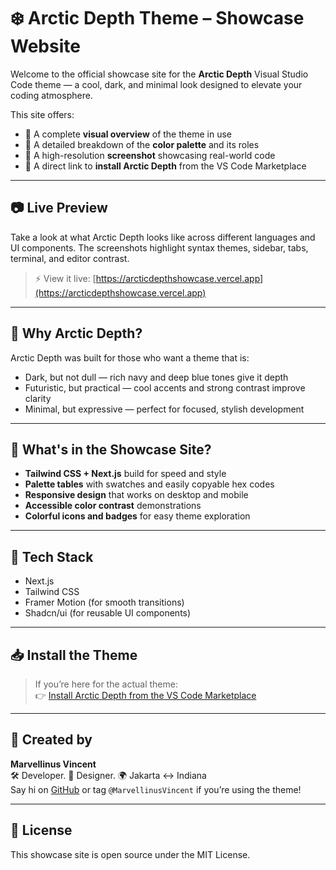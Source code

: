 # ❄️ Arctic Depth Theme – Showcase Website

Welcome to the official showcase site for the **Arctic Depth** Visual Studio Code theme — a cool, dark, and minimal look designed to elevate your coding atmosphere.

This site offers:

- 🎨 A complete **visual overview** of the theme in use  
- 🌌 A detailed breakdown of the **color palette** and its roles  
- 📸 A high-resolution **screenshot** showcasing real-world code
- 🔗 A direct link to **install Arctic Depth** from the VS Code Marketplace

---

## 📷 Live Preview

Take a look at what Arctic Depth looks like across different languages and UI components. The screenshots highlight syntax themes, sidebar, tabs, terminal, and editor contrast.

> ⚡ View it live: [https://arcticdepthshowcase.vercel.app](https://arcticdepthshowcase.vercel.app)

---

## 🎨 Why Arctic Depth?

Arctic Depth was built for those who want a theme that is:

- Dark, but not dull — rich navy and deep blue tones give it depth  
- Futuristic, but practical — cool accents and strong contrast improve clarity  
- Minimal, but expressive — perfect for focused, stylish development

---

## 🧪 What's in the Showcase Site?

- **Tailwind CSS + Next.js** build for speed and style  
- **Palette tables** with swatches and easily copyable hex codes
- **Responsive design** that works on desktop and mobile
- **Accessible color contrast** demonstrations
- **Colorful icons and badges** for easy theme exploration

---

## 🧩 Tech Stack

- Next.js  
- Tailwind CSS  
- Framer Motion (for smooth transitions)  
- Shadcn/ui (for reusable UI components)

---

## 📥 Install the Theme

> If you’re here for the actual theme:  
👉 [Install Arctic Depth from the VS Code Marketplace](https://marketplace.visualstudio.com/items?itemName=MarvellinusVincent.arctic-depth)

---

## 🧊 Created by

**Marvellinus Vincent**  
🛠 Developer. 🎨 Designer. 🌍 Jakarta ↔ Indiana  
Say hi on [GitHub](https://github.com/MarvellinusVincent) or tag `@MarvellinusVincent` if you’re using the theme!

---

## 📄 License

This showcase site is open source under the MIT License.
